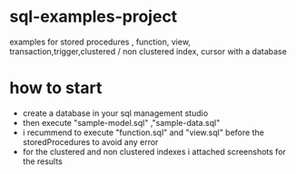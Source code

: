 # sql-examples-project
examples for stored procedures , function, view, transaction,trigger,clustered / non clustered index, cursor with a database 

# how to start
- create a database in your sql management studio 
- then execute "sample-model.sql" ,"sample-data.sql"
- i recummend to execute "function.sql" and "view.sql" before the storedProcedures to avoid any error 
- for the clustered and non clustered indexes i attached screenshots for the results 
